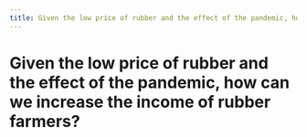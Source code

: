 ```yaml
---
title: Given the low price of rubber and the effect of the pandemic, how can we increase the income of rubber farmers?
---
```


# Given the low price of rubber and the effect of the pandemic, how can we increase the income of rubber farmers?
